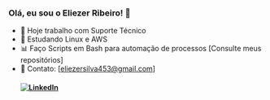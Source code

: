 ### Olá, eu sou o Eliezer Ribeiro! 👋

- 🔭 Hoje trabalho com Suporte Técnico
- 🌱 Estudando Linux e AWS
- :bar_chart:	Faço Scripts em Bash para automação de processos [Consulte meus repositórios]
- :envelope_with_arrow:	Contato: [eliezersilva453@gmail.com]
  #### [![LinkedIn](https://img.shields.io/badge/LinkedIn-Eliezer%20Ribeiro-blue)](https://www.linkedin.com/in/elinux)


